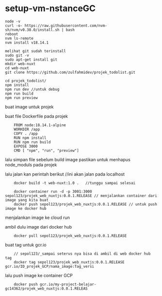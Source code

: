 # setup-vm-nstanceGC

    node -v
    curl -o- https://raw.githubusercontent.com/nvm-sh/nvm/v0.38.0/install.sh | bash
    reboot
    nvm ls-remote
    nvm install v18.14.1
    
    melihat git sudah terinstall
    sudo git -v
    sudo apt-get install git
    mkdir web-nuxt
    cd web-nuxt
    git clone https://github.com/zulfahmidev/projek_todolist.git
    
    cd projek_todolist/
    npm install
    npm run dev //untuk debug
    npm run build
    npm run preview 





buat image untuk projek

buat file Dockerfile pada projek

        FROM node:18.14.1-alpine
        WORKDIR /app
        COPY . /app
        RUN npm install
        RUN npm run build
        EXPOSE 3000
        CMD [ "npm", "run", "preview"]
        
lalu simpan file sebelum build image pastikan untuk menhapus node_moduls pada projek

lalu jalan kan perintah berikut
//ini akan jalan pada localhost
        
        docker build -t web-nuxt:1.0 .   //tunggu sampai selesai
        
        docker container run -d -p 3001:3000 sepol123/projek_web_nuxtjs:0.0.1.RELEASE // menjalankan container dari image yang kita buat
        docker push sepol123/projek_web_nuxtjs:0.0.1.RELEASE // untuk push image ke docker hub
        
menjalankan image ke cloud run 

ambil dulu image dari docker hub
        
        docker pull sepol123/projek_web_nuxtjs:0.0.1.RELEASE

buat tag untuk gcr.io

        // sepol123/_sampai seterus nya bisa di ambil di web docker hub tag
        docker tag sepol123/projek_web_nuxtjs:0.0.1.RELEASE gcr.io/ID_projek_GCP/nama_image:Tag_versi 

lalu push image ke container GCP 

        docker push gcr.io/my-project-belajar-gc14362/projek_web_nuxtjs:0.0.1.RELEAS
        

